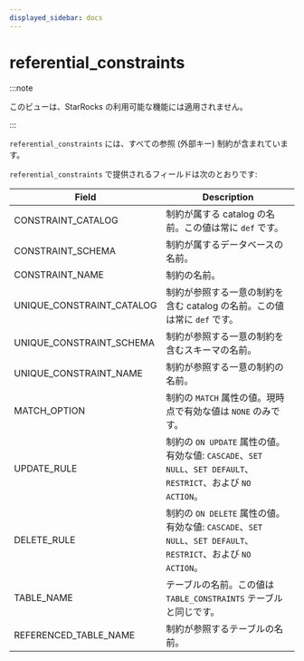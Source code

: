```yaml
---
displayed_sidebar: docs
---
```


# referential_constraints

:::note

このビューは、StarRocks の利用可能な機能には適用されません。

:::

`referential_constraints` には、すべての参照 (外部キー) 制約が含まれています。

`referential_constraints` で提供されるフィールドは次のとおりです:

| **Field**                 | **Description**                                              |
| ------------------------- | ------------------------------------------------------------ |
| CONSTRAINT_CATALOG        | 制約が属する catalog の名前。この値は常に `def` です。 |
| CONSTRAINT_SCHEMA         | 制約が属するデータベースの名前。    |
| CONSTRAINT_NAME           | 制約の名前。                                  |
| UNIQUE_CONSTRAINT_CATALOG | 制約が参照する一意の制約を含む catalog の名前。この値は常に `def` です。 |
| UNIQUE_CONSTRAINT_SCHEMA  | 制約が参照する一意の制約を含むスキーマの名前。 |
| UNIQUE_CONSTRAINT_NAME    | 制約が参照する一意の制約の名前。 |
| MATCH_OPTION              | 制約の `MATCH` 属性の値。現時点で有効な値は `NONE` のみです。 |
| UPDATE_RULE               | 制約の `ON UPDATE` 属性の値。有効な値: `CASCADE`、`SET NULL`、`SET DEFAULT`、`RESTRICT`、および `NO ACTION`。 |
| DELETE_RULE               | 制約の `ON DELETE` 属性の値。有効な値: `CASCADE`、`SET NULL`、`SET DEFAULT`、`RESTRICT`、および `NO ACTION`。 |
| TABLE_NAME                | テーブルの名前。この値は `TABLE_CONSTRAINTS` テーブルと同じです。 |
| REFERENCED_TABLE_NAME     | 制約が参照するテーブルの名前。          |